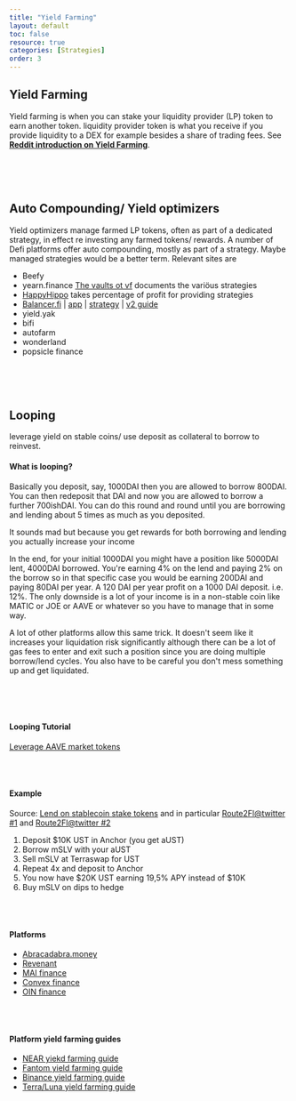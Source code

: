 ```yaml
---
title: "Yield Farming"
layout: default
toc: false
resource: true
categories: [Strategies]
order: 3
---
```



## Yield Farming
Yield farming is when you can stake your liquidity provider (LP) token to earn another token. liquidity provider token is what you receive if you provide liquidity to a DEX for example besides a share of trading fees. See **[Reddit introduction on Yield Farming](https://www.reddit.com/r/CryptoCurrency/comments/n0yng2/defi_explained_yield_farming/)**.

<br><br><br>


## Auto Compounding/ Yield optimizers
Yield optimizers manage farmed LP tokens, often as part of a dedicated strategy, in effect re investing any farmed tokens/ rewards. A number of Defi platforms offer auto compounding, mostly as part of a strategy. Maybe managed strategies would be a better term. Relevant sites are
* Beefy
* yearn.finance [The  vaults ot vf](https://vaults.yearn.finance/) documents the variöus strategies
* [HappyHippo](https://happyhippo.farm) takes percentage of profit for providing strategies
* [Balancer.fi](https://balancer.fi/) \| [app](https://app.balancer.fi/) \| [strategy](https://newsletter.banklesshq.com/p/how-to-make-bank-with-balancer-liquidity) \| [v2 guide](https://newsletter.banklesshq.com/p/how-to-use-balancer-v2)
 * yield.yak
 * bifi
 * autofarm
 * wonderland
 * popsicle finance

<br><br><br>

## Looping
leverage yield on stable coins/ use deposit as collateral to borrow to reinvest. 
#### What is looping?
Basically you deposit, say, 1000DAI then you are allowed to borrow 800DAI. You can then redeposit that DAI and now you are allowed to borrow a further 700ishDAI. You can do this round and round until you are borrowing and lending about 5 times as much as you deposited.

It sounds mad but because you get rewards for both borrowing and lending you actually increase your income

In the end, for your initial 1000DAI you might have a position like 5000DAI lent, 4000DAI borrowed. You're earning 4% on the lend and paying 2% on the borrow so in that specific case you would be earning 200DAI and paying 80DAI per year. A 120 DAI per year profit on a 1000 DAI deposit. i.e. 12%. The only downside is a lot of your income is in a non-stable coin like MATIC or JOE or AAVE or whatever so you have to manage that in some way.

A lot of other platforms allow this same trick. It doesn't seem like it increases your liquidation risk significantly although there can be a lot of gas fees to enter and exit such a position since you are doing multiple borrow/lend cycles. You also have to be careful you don't mess something up and get liquidated.

<br><br><br>

#### Looping Tutorial
[Leverage AAVE market tokens](https://guide.qidao.community/tutorials/polygon/leverage-aave-tokens)

<br><br>

#### Example

Source: [Lend on stablecoin stake tokens](https://www.reddit.com/r/defi/comments/sgtbpu/what_lending_platforms_lend_on_stablecoin_stake/) and in particular [Route2Fl@twitter #1](https://twitter.com/Route2FI/status/1473626708314136585?s=20&t=RC0-nNEmxSKBBl2M9NorMw) and [Route2Fl@twitter #2](https://twitter.com/Route2FI/status/1454065822515830787)
1. Deposit $10K UST in Anchor (you get aUST)
2. Borrow mSLV with your aUST
3. Sell mSLV at Terraswap for UST
4. Repeat 4x and deposit to Anchor
5. You now have $20K UST earning 19,5% APY instead of $10K
6. Buy mSLV on dips to hedge

<br><br>

#### Platforms
* [Abracadabra.money](https://abracadabra.money/)
* [Revenant](https://revenant.finance/)
* [MAI finance](https://www.mai.finance/)
* [Convex finance](https://www.convexfinance.com/)
* [OIN finance](https://v3.oin.finance/)

<br><br>

#### Platform yield farming guides
* [NEAR yiekd farming guide](https://blog.defiyield.app/the-ultimate-yield-farming-guide-for-near-protocol-ce27046d8218)
* [Fantom yield farming guide](https://blog.defiyield.app/ultimate-yield-farming-guide-for-fantom-network-5c5dea0c719a)
* [Binance yield farming guide](https://blog.defiyield.app/the-ultimate-guide-for-yield-farming-with-binance-chain-dbc23beb6df4)
* [Terra/Luna yield farming guide](https://blog.defiyield.app/the-ultimate-yield-farming-guide-for-terra-blockchain-luna-infographics-ad2cedc9238c)

